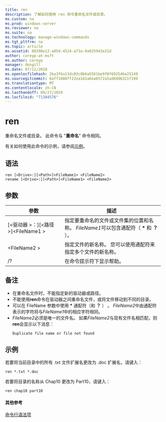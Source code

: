 ```yaml
---
title: ren
description: 了解如何使用 ren 命令重命名文件或目录。
ms.custom: na
ms.prod: windows-server
ms.reviewer: na
ms.suite: na
ms.technology: manage-windows-commands
ms.tgt_pltfrm: na
ms.topic: article
ms.assetid: 60398e12-a05d-4524-a73a-0a925943e21d
author: coreyp-at-msft
ms.author: coreyp
manager: dongill
ms.date: 07/11/2018
ms.openlocfilehash: 2ba3f6a13dc03c0b6a5561be9f0f692546a25149
ms.sourcegitcommit: 6aff3d88ff22ea141a6ea6572a5ad8dd6321f199
ms.translationtype: MT
ms.contentlocale: zh-CN
ms.lasthandoff: 09/27/2019
ms.locfileid: "71384576"
---
```

# <a name="ren"></a>ren

重命名文件或目录。 此命令与 "**重命名**" 命令相同。

有关如何使用此命令的示例，请参阅[示例](#BKMK_examples)。

## <a name="syntax"></a>语法

```
ren [<Drive>:][<Path>]<FileName1> <FileName2>
rename [<Drive>:][<Path>]<FileName1> <FileName2>
```

## <a name="parameters"></a>参数

|参数|描述|
|---------|-----------|
|[\<驱动器 >：][\<路径 >]\<FileName1 >|指定要重命名的文件或文件集的位置和名称。 *FileName1*可以包含通配符（ **&#42;** 和 **？** ）。|
|\<FileName2 >|指定文件的新名称。 您可以使用通配符来指定多个文件的新名称。|
|/?|在命令提示符下显示帮助。|

## <a name="remarks"></a>备注

- 在重命名文件时，不能指定新的驱动器或路径。
- 不能使用**ren**命令在驱动器之间重命名文件，或将文件移动到不同的目录。
- 可以在 FileName 参数中使用 **&#42;** 通配符（和 **？** ） 。 *FileName2*中由通配符表示的字符将与*FileName1*中的相应字符相同。
- *FileName2*必须是唯一的文件名。 如果*FileName2*与现有文件名相匹配，则**ren**会显示以下消息：  
  ```
  Duplicate file name or file not found
  ```

## <a name="BKMK_examples"></a>示例

若要将当前目录中的所有 .txt 文件扩展名更改为 .doc 扩展名，请键入：
```
ren *.txt *.doc 
```
若要将目录的名称从 Chap10 更改为 Part10，请键入：
```
ren chap10 part10 
```

#### <a name="additional-references"></a>其他参考

[命令行语法项](command-line-syntax-key.md)